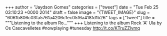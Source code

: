 
+++
author = "Jaydson Gomes"
categories = ["tweet"]
date = "Tue Feb 25 03:10:23 +0000 2014"
draft = false
image = "{TWEET_IMAGE}"
slug = "6061b806c03fa5761a4206c1ec05f6a418fd1b26"
tags = ["tweet"]
title = """Listening to the album Ro..."""
+++
Listening to the album Rock 'A' Ula by Os Cascavelletes #nowplaying #tunesday http://t.co/KTruZZlvmq
